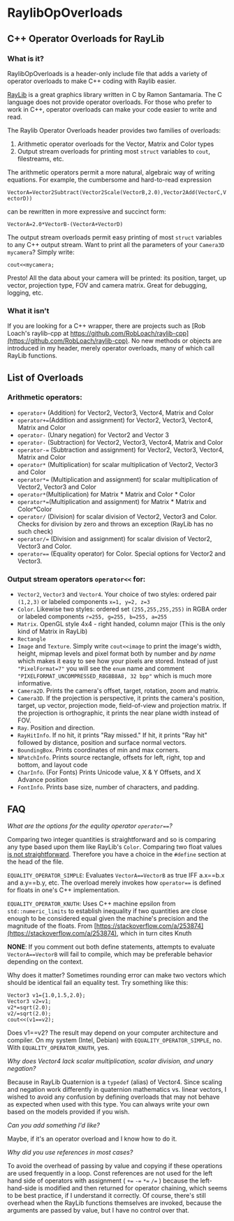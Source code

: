 # RaylibOpOverloads
## C++ Operator Overloads for RayLib

### What is it?
RaylibOpOverloads is a header-only include file that adds a variety of operator overloads to make C++ coding with Raylib easier.

[RayLib](https://github.com/raysan5/raylib) is a great graphics library written in C by Ramon Santamaria.  The C language does not provide operator overloads.  For those who prefer to work in C++, operator overloads can make your code easier to write and read.

The Raylib Operator Overloads header provides two families of overloads:
1. Arithmetic operator overloads for the Vector, Matrix and Color types
2. Output stream overloads for printing most `struct` variables to `cout`, filestreams, etc.

The arithmetic operators permit a more natural, algebraic way of writing equations.  For example, the cumbersome and hard-to-read expression

`VectorA=Vector2Subtract(Vector2Scale(VectorB,2.0),Vector2Add(VectorC,VectorD))` 

can be rewritten in more expressive and succinct form:

`VectorA=2.0*VectorB-(VectorA+VectorD)`

The output stream overloads permit easy printing of most `struct` variables to any C++ output stream.  Want to print all the parameters of your `Camera3D mycamera`?  Simply write:

`cout<<mycamera;`

Presto!  All the data about your camera will be printed: its position, target, up vector, projection type, FOV and camera matrix.  Great for debugging, logging, etc.

### What it isn't
If you are looking for a C++ wrapper, there are projects such as [Rob Loach's raylib-cpp at https://github.com/RobLoach/raylib-cpp](https://github.com/RobLoach/raylib-cpp).  No new methods or objects are introduced in my header, merely operator overloads, many of which call RayLib functions.

## List of Overloads
### Arithmetic operators:
* `operator+` (Addition) for Vector2, Vector3, Vector4, Matrix and Color
* `operator+=`(Addition and assignment) for Vector2, Vector3, Vector4, Matrix and Color
* `operator-` (Unary negation) for Vector2 and Vector 3
* `operator-` (Subtraction) for Vector2, Vector3, Vector4, Matrix and Color
* `operator-=` (Subtraction and assignment) for Vector2, Vector3, Vector4, Matrix and Color
* `operator*` (Multiplication) for scalar multiplication of Vector2, Vector3 and Color
* `operator*=` (Multiplication and assignment) for scalar multiplication of Vector2, Vector3 and Color
* `operator*`(Multiplication) for Matrix * Matrix and Color * Color
* `operator*=`(Multiplication and assignment) for Matrix * Matrix and Color*Color
* `operator/` (Division) for scalar division of Vector2, Vector3 and Color.  Checks for division by zero and throws an exception (RayLib has no such check)
* `operator/=` (Division and assignment) for scalar division of Vector2, Vector3 and Color.
* `operator==` (Equality operator) for Color.  Special options for Vector2 and Vector3.
### Output stream operators `operator<<` for:
* `Vector2`, `Vector3` and `Vector4`. Your choice of two styles: ordered pair `(1,2,3)` or labeled components `x=1, y=2, z=3`
* `Color`.  Likewise two styles: ordered set `(255,255,255,255)` in RGBA order or labeled components `r=255, g=255, b=255, a=255`
* `Matrix`. OpenGL style 4x4 - right handed, column major  (This is the only kind of Matrix in RayLib)
* `Rectangle`
* `Image` and `Texture`.  Simply write `cout<<image` to print the image's width, height, mipmap levels and pixel format both by number and _by name_ which makes it easy to see how your pixels are stored.  Instead of just `"PixelFormat=7"` you will see the `enum` name and comment `"PIXELFORMAT_UNCOMPRESSED_R8G8B8A8, 32 bpp"` which is much more informative.
* `Camera2D`.  Prints the camera's offset, target, rotation, zoom and matrix.
* `Camera3D`.  If the projection is perspective, it prints the camera's position, target, up vector, projection mode, field-of-view and projection matrix.  If the projection is orthographic, it prints the near plane width instead of FOV.
* `Ray`. Position and direction.
* `RayHitInfo`. If no hit, it prints "Ray missed."  If hit, it prints "Ray hit" followed by distance, position and surface normal vectors.
* `BoundingBox`.  Prints coordinates of min and max corners.
* `NPatchInfo`. Prints source rectangle, offsets for left, right, top and bottom, and layout code
* `CharInfo`. (For Fonts) Prints Unicode value, X & Y Offsets, and X Advance position
* `FontInfo`. Prints base size, number of characters, and padding.

## FAQ
*What are the options for the equlity operator `operator==`?*

Comparing two integer quantities is straightforward and so is comparing any type based upon them like RayLib's `Color`.  Comparing two float values [is not straightforward](https://floating-point-gui.de/errors/comparison/).  Therefore you have a choice in the `#define` section at the head of the file.

`EQUALITY_OPERATOR_SIMPLE`: Evaluates `VectorA==VectorB` as true IFF a.x==b.x and a.y==b.y, etc.  The overload merely invokes how `operator==` is defined for floats in one's C++ implementation.

`EQUALITY_OPERATOR_KNUTH`: Uses C++ machine epsilon from `std::numeric_limits` to establish inequality if two quantities are close enough to be considered equal given the machine's precision and the magnitude of the floats.  From [https://stackoverflow.com/a/253874](https://stackoverflow.com/a/253874), which in turn cites Knuth

**NONE**: If you comment out both define statements, attempts to evaluate `VectorA==VectorB` will fail to compile, which may be preferable behavior depending on the context.

Why does it matter?  Sometimes rounding error can make two vectors which should be identical fail an equality test.  Try something like this:

```
Vector3 v1={1.0,1.5,2.0};
Vector3 v2=v1;
v2*=sqrt(2.0);
v2/=sqrt(2.0);
cout<<(v1==v2);
```
Does v1==v2?  The result may depend on your computer architecture and compiler.  On my system (Intel, Debian) with `EQUALITY_OPERATOR_SIMPLE`, no.  With `EQUALITY_OPERATOR_KNUTH`, yes.

*Why does Vector4 lack scalar multiplication, scalar division, and unary negation?*

Because in RayLib Quaternion is a `typedef` (alias) of Vector4.  Since scaling and negation work differently in quaternion mathematics vs. linear vectors, I wished to avoid any confusion by defining overloads that may not behave as expected when used with this type.  You can always write your own based on the models provided if you wish.

*Can you add something I'd like?*

Maybe, if it's an operator overload and I know how to do it.

*Why did you use references in most cases?*

To avoid the overhead of passing by value and copying if these operations are used frequently in a loop.  Const references are not used for the left hand side of operators with assignment ( `+=` `-=` `*=` `/=` ) because the left-hand-side is modified and then returned for operator chaining, which seems to be best practice, if I understand it correctly.
Of course, there's still overhead when the RayLib functions themselves are invoked, because the arguments are passed by value, but I have no control over that.


